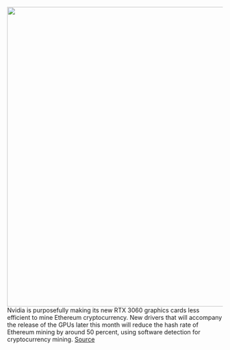 <img src='https://cdn.vox-cdn.com/thumbor/zieBJnmrPksWRe48Q2WjQqdoVtI=/0x0:2040x1360/1200x800/filters:focal(857x517:1183x843)/cdn.vox-cdn.com/uploads/chorus_image/image/68836116/acastro_180529_1777_nvidia_0002.0.0.jpg' width='700px' /><br/>
Nvidia is purposefully making its new RTX 3060 graphics cards less efficient to mine Ethereum cryptocurrency. New drivers that will accompany the release of the GPUs later this month will reduce the hash rate of Ethereum mining by around 50 percent, using software detection for cryptocurrency mining.
<a href='https://www.theverge.com/2021/2/18/22289154/nvidia-rtx-3060-ethereum-mining-drivers-limit-cryptocurrency'> Source <a/>